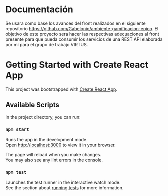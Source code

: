 # Documentación
Se usara como base los avances del front realizados en el siguiente repositorio https://github.com/Gabelonio/ambiente-gamificacion-epico. El objetivo de este proyecto sera hacer las respectivas adecuaciones al front presente para que pueda consumir los servicios de una REST API elaborada por mí para el grupo de trabajo VIRTUS.

# Getting Started with Create React App

This project was bootstrapped with [Create React App](https://github.com/facebook/create-react-app).

## Available Scripts

In the project directory, you can run:

### `npm start`

Runs the app in the development mode.\
Open [http://localhost:3000](http://localhost:3000) to view it in your browser.

The page will reload when you make changes.\
You may also see any lint errors in the console.

### `npm test`

Launches the test runner in the interactive watch mode.\
See the section about [running tests](https://facebook.github.io/create-react-app/docs/running-tests) for more information.